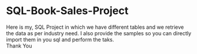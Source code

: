 # SQL-Book-Sales-Project
Here is my, SQL  Project in which we have different tables and we retrieve the data as per industry need. I also provide the samples so you  can  directly import them in you sql and perform the taks. <br> Thank You 
